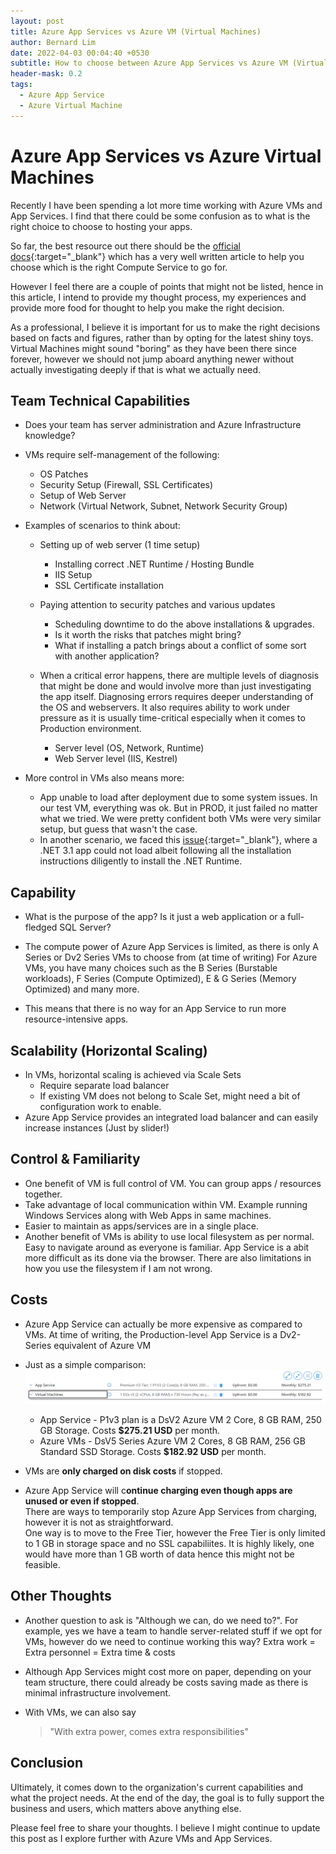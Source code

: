 ```yaml
---
layout: post
title: Azure App Services vs Azure VM (Virtual Machines)
author: Bernard Lim
date: 2022-04-03 00:04:40 +0530
subtitle: How to choose between Azure App Services vs Azure VM (Virtual Machine)?
header-mask: 0.2
tags:
  - Azure App Service
  - Azure Virtual Machine
---
```


# Azure App Services vs Azure Virtual Machines

Recently I have been spending a lot more time working with Azure VMs and App Services. I find that there could be some confusion as to what is the right choice to choose to hosting your apps.

So far, the best resource out there should be the [official docs](https://docs.microsoft.com/en-us/azure/architecture/guide/technology-choices/compute-decision-tree){:target="\_blank"} which has a very well written article to help you choose which is the right Compute Service to go for.

However I feel there are a couple of points that might not be listed, hence in this article, I intend to provide my thought process, my experiences and provide more food for thought to help you make the right decision.

As a professional, I believe it is important for us to make the right decisions based on facts and figures, rather than by opting for the latest shiny toys. Virtual Machines might sound "boring" as they have been there since forever, however we should not jump aboard anything newer without actually investigating deeply if that is what we actually need.

## Team Technical Capabilities

- Does your team has server administration and Azure Infrastructure knowledge?
- VMs require self-management of the following:

  - OS Patches
  - Security Setup (Firewall, SSL Certificates)
  - Setup of Web Server
  - Network (Virtual Network, Subnet, Network Security Group)

- Examples of scenarios to think about:

  - Setting up of web server (1 time setup)
    - Installing correct .NET Runtime / Hosting Bundle
    - IIS Setup
    - SSL Certificate installation
  - Paying attention to security patches and various updates

    - Scheduling downtime to do the above installations & upgrades.
    - Is it worth the risks that patches might bring?
    - What if installing a patch brings about a conflict of some sort with another application?

  - When a critical error happens, there are multiple levels of diagnosis that might be done and would involve more than just investigating the app itself. Diagnosing errors requires deeper understanding of the OS and webservers. It also requires ability to work under pressure as it is usually time-critical especially when it comes to Production environment.
    - Server level (OS, Network, Runtime)
    - Web Server level (IIS, Kestrel)

- More control in VMs also means more:
  - App unable to load after deployment due to some system issues. In our test VM, everything was ok. But in PROD, it just failed no matter what we tried. We were pretty confident both VMs were very similar setup, but guess that wasn't the case.
  - In another scenario, we faced this [issue](https://thebernardlim.com/dotnet-core-http500/){:target="\_blank"}, where a .NET 3.1 app could not load albeit following all the installation instructions diligently to install the .NET Runtime.

## Capability

- What is the purpose of the app? Is it just a web application or a full-fledged SQL Server?

- The compute power of Azure App Services is limited, as there is only A Series or Dv2 Series VMs to choose from (at time of writing)
  For Azure VMs, you have many choices such as the B Series (Burstable workloads), F Series (Compute Optimized), E & G Series (Memory Optimized) and many more.

- This means that there is no way for an App Service to run more resource-intensive apps.

## Scalability (Horizontal Scaling)

- In VMs, horizontal scaling is achieved via Scale Sets
  - Require separate load balancer
  - If existing VM does not belong to Scale Set, might need a bit of configuration work to enable.
- Azure App Service provides an integrated load balancer and can easily increase instances (Just by slider!)

## Control & Familiarity

- One benefit of VM is full control of VM. You can group apps / resources together.
- Take advantage of local communication within VM. Example running Windows Services along with Web Apps in same machines.
- Easier to maintain as apps/services are in a single place.
- Another benefit of VMs is ability to use local filesystem as per normal. Easy to navigate around as everyone is familiar. App Service is a abit more difficult as its done via the browser. There are also limitations in how you use the filesystem if I am not wrong.

## Costs

- Azure App Service can actually be more expensive as compared to VMs.
  At time of writing, the Production-level App Service is a Dv2-Series equivalent of Azure VM
- Just as a simple comparison:
  ![MS Docs Screenshot](/img/posts/2022-04-03-azure-app-service-vs-azure-vm/vm-appservice-costs-comparison.PNG)

  - App Service - P1v3 plan is a DsV2 Azure VM 2 Core, 8 GB RAM, 250 GB Storage. Costs **$275.21 USD** per month.
  - Azure VMs - DsV5 Series Azure VM 2 Cores, 8 GB RAM, 256 GB Standard SSD Storage. Costs **$182.92 USD** per month. <br/>

- VMs are **only charged on disk costs** if stopped.
- Azure App Service will c**ontinue charging even though apps are unused or even if stopped**. <br/>
  There are ways to temporarily stop Azure App Services from charging, however it is not as straightforward. <br/>
  One way is to move to the Free Tier, however the Free Tier is only limited to 1 GB in storage space and no SSL capabiliites.
  It is highly likely, one would have more than 1 GB worth of data hence this might not be feasible.

## Other Thoughts

- Another question to ask is "Although we can, do we need to?". For example, yes we have a team to handle server-related stuff if we opt for VMs, however do we need to continue working this way? Extra work = Extra personnel = Extra time & costs

- Although App Services might cost more on paper, depending on your team structure, there could already be costs saving made as there is minimal infrastructure involvement.

- With VMs, we can also say
  > "With extra power, comes extra responsibilities"

## Conclusion

Ultimately, it comes down to the organization's current capabilities and what the project needs. At the end of the day, the goal is to fully support the business and users, which matters above anything else.

Please feel free to share your thoughts. I believe I might continue to update this post as I explore further with Azure VMs and App Services.
